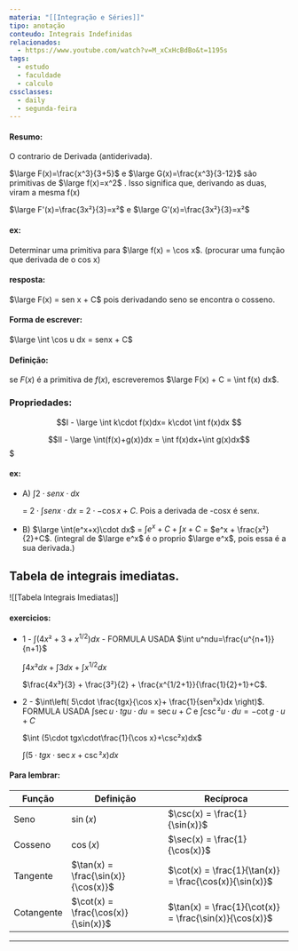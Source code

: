 ```yaml
---
materia: "[[Integração e Séries]]"
tipo: anotação
conteudo: Integrais Indefinidas
relacionados:
  - https://www.youtube.com/watch?v=M_xCxHcBdBo&t=1195s
tags:
  - estudo
  - faculdade
  - calculo
cssclasses:
  - daily
  - segunda-feira
---
```

#### Resumo:

O contrario de Derivada (antiderivada).

$\large F(x)=\frac{x^3}{3+5}$ e $\large G(x)=\frac{x^3}{3-12}$ são primitivas de $\large f(x)=x^2$ . Isso significa que, derivando as duas, viram a mesma f(x)

$\large F'(x)=\frac{3x²}{3}=x²$ e $\large G'(x)=\frac{3x²}{3}=x²$  

#### ex:

Determinar uma primitiva para $\large f(x) = \cos x$. (procurar uma função que derivada de o cos x)

#### resposta:

$\large F(x) = sen x + C$ pois derivadando seno se encontra o cosseno.

#### Forma de escrever:

$\large \int \cos u dx = senx + C$ 

#### Definição:

se $F(x)$ é a primitiva de $f(x)$, escreveremos $\large F(x) + C = \int f(x) dx$. 

### Propriedades:
$$I - \large \int k\cdot f(x)dx= k\cdot \int f(x)dx $$

$$II - \large \int(f(x)+g(x))dx = \int f(x)dx+\int g(x)dx$$$

#### ex:

- A) $\int 2\cdot senx\cdot dx$ 

	= $2\cdot \int senx\cdot dx$ = $2\cdot-\cos x+C$. Pois a derivada de -cosx é senx.

- B) $\large \int(e^x+x)\cdot dx$ 
	= $\int e^x+C + \int x+C$ = $e^x + \frac{x²}{2}+C$. (integral de $\large e^x$ é o proprio $\large e^x$, pois essa é a sua derivada.)

## Tabela de integrais imediatas.

![[Tabela Integrais Imediatas]]


#### exercicios:

- 1 - $\int \left( 4x²+3+x^{1/2} \right)dx$ - FORMULA USADA $\int u^ndu=\frac{u^{n+1}}{n+1}$

	$\int 4x²dx + \int 3dx +\int x^{1/2}dx$ 
	
	$\frac{4x³}{3} + \frac{3²}{2} + \frac{x^{1/2+1}}{\frac{1}{2}+1}+C$.

- 2 - $\int\left( 5\cdot \frac{tgx}{\cos x}+ \frac{1}{sen²x}dx \right)$. FORMULA USADA $\int \sec u\cdot tgu\cdot du=\sec u+C$ e $\int \csc²u\cdot du=-\cot g\cdot u+C$ 

	$\int (5\cdot tgx\cdot\frac{1}{\cos x}+\csc²x)dx$
	
	$\int (5\cdot tgx\cdot \sec x+\csc²x)dx$
	
	


#### Para lembrar:

| Função     | Definição            | Recíproca           |
|------------|--------------------|-------------------|
| Seno       | $\sin(x)$          | $\csc(x) = \frac{1}{\sin(x)}$ |
| Cosseno    | $\cos(x)$          | $\sec(x) = \frac{1}{\cos(x)}$ |
| Tangente   | $\tan(x) = \frac{\sin(x)}{\cos(x)}$ | $\cot(x) = \frac{1}{\tan(x)} = \frac{\cos(x)}{\sin(x)}$ |
| Cotangente | $\cot(x) = \frac{\cos(x)}{\sin(x)}$ | $\tan(x) = \frac{1}{\cot(x)} = \frac{\sin(x)}{\cos(x)}$ |

---
